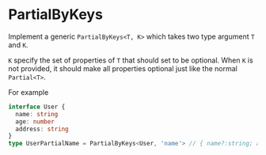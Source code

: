 # PartialByKeys 

Implement a generic `PartialByKeys<T, K>` which takes two type argument `T` and `K`.

`K` specify the set of properties of `T` that should set to be optional. When `K` is not provided, it should make all properties optional just like the normal `Partial<T>`.

For example

```typescript
interface User {
  name: string
  age: number
  address: string
}
type UserPartialName = PartialByKeys<User, 'name'> // { name?:string; age:number; address:string }
```